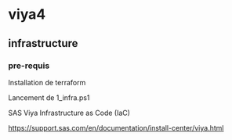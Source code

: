 # viya4

## infrastructure

### pre-requis

Installation de terraform

Lancement de 1_infra.ps1

SAS Viya Infrastructure as Code (IaC)

https://support.sas.com/en/documentation/install-center/viya.html


